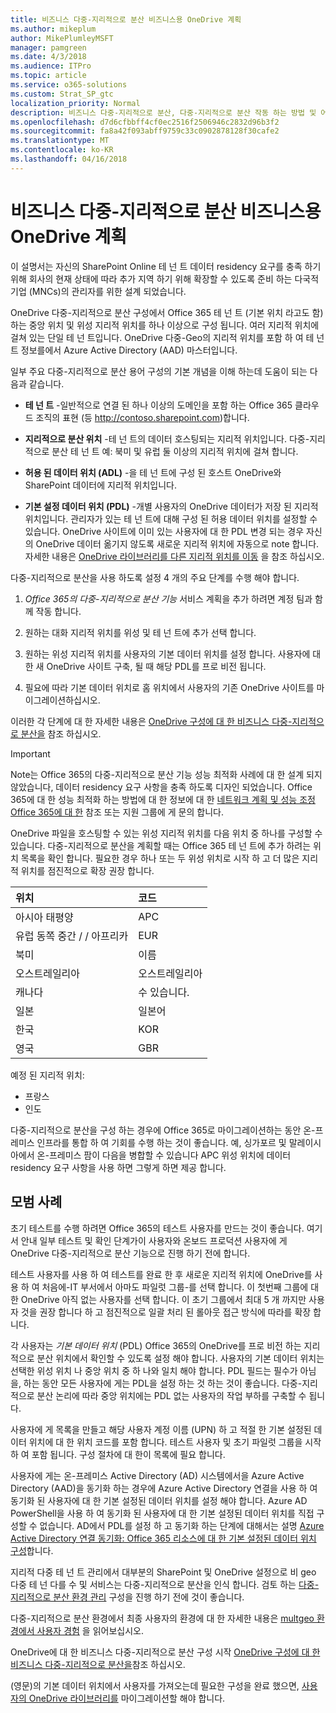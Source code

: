 ```yaml
---
title: 비즈니스 다중-지리적으로 분산 비즈니스용 OneDrive 계획
ms.author: mikeplum
author: MikePlumleyMSFT
manager: pamgreen
ms.date: 4/3/2018
ms.audience: ITPro
ms.topic: article
ms.service: o365-solutions
ms.custom: Strat_SP_gtc
localization_priority: Normal
description: 비즈니스 다중-지리적으로 분산, 다중-지리적으로 분산 작동 하는 방법 및 어떤 지리적 위치 데이터 저장소에서 사용할 수 있는 OneDrive을 소개 합니다.
ms.openlocfilehash: d7d6cfbbff4cf0ec2516f2506946c2832d96b3f2
ms.sourcegitcommit: fa8a42f093abff9759c33c0902878128f30cafe2
ms.translationtype: MT
ms.contentlocale: ko-KR
ms.lasthandoff: 04/16/2018
---
```

# <a name="plan-for-onedrive-for-business-multi-geo"></a>비즈니스 다중-지리적으로 분산 비즈니스용 OneDrive 계획

이 설명서는 자신의 SharePoint Online 테 넌 트 데이터 residency 요구를 충족 하기 위해 회사의 현재 상태에 따라 추가 지역 하기 위해 확장할 수 있도록 준비 하는 다국적 기업 (MNCs)의 관리자를 위한 설계 되었습니다.

OneDrive 다중-지리적으로 분산 구성에서 Office 365 테 넌 트 (기본 위치 라고도 함) 하는 중앙 위치 및 위성 지리적 위치를 하나 이상으로 구성 됩니다. 여러 지리적 위치에 걸쳐 있는 단일 테 넌 트입니다. OneDrive 다중-Geo의 지리적 위치를 포함 하 여 테 넌 트 정보를에서 Azure Active Directory (AAD) 마스터입니다. 

일부 주요 다중-지리적으로 분산 용어 구성의 기본 개념을 이해 하는데 도움이 되는 다음과 같습니다.

-   **테 넌 트** -일반적으로 연결 된 하나 이상의 도메인을 포함 하는 Office 365 클라우드 조직의 표현 (등 http://contoso.sharepoint.com)합니다. 

-   **지리적으로 분산 위치** -테 넌 트의 데이터 호스팅되는 지리적 위치입니다. 다중-지리적으로 분산 테 넌 트 예: 북미 및 유럽 둘 이상의 지리적 위치에 걸쳐 합니다.

-   **허용 된 데이터 위치 (ADL)** -을 테 넌 트에 구성 된 호스트 OneDrive와 SharePoint 데이터에 지리적 위치입니다.

-   **기본 설정 데이터 위치 (PDL)** -개별 사용자의 OneDrive 데이터가 저장 된 지리적 위치입니다. 관리자가 있는 테 넌 트에 대해 구성 된 허용 데이터 위치를 설정할 수 있습니다. OneDrive 사이트에 이미 있는 사용자에 대 한 PDL 변경 되는 경우 자신의 OneDrive 데이터 옮기지 않도록 새로운 지리적 위치에 자동으로 note 합니다. 자세한 내용은 [OneDrive 라이브러리를 다른 지리적 위치를 이동](move-onedrive-between-geo-locations.md) 을 참조 하십시오.

다중-지리적으로 분산을 사용 하도록 설정 4 개의 주요 단계를 수행 해야 합니다.

1.  _Office 365의 다중-지리적으로 분산 기능_ 서비스 계획을 추가 하려면 계정 팀과 함께 작동 합니다.

2.  원하는 대화 지리적 위치를 위성 및 테 넌 트에 추가 선택 합니다.

3.  원하는 위성 지리적 위치를 사용자의 기본 데이터 위치를 설정 합니다. 사용자에 대 한 새 OneDrive 사이트 구축, 될 때 해당 PDL를 프로 비전 됩니다.

4.  필요에 따라 기본 데이터 위치로 홈 위치에서 사용자의 기존 OneDrive 사이트를 마이그레이션하십시오.

이러한 각 단계에 대 한 자세한 내용은 [OneDrive 구성에 대 한 비즈니스 다중-지리적으로 분산을](multi-geo-tenant-configuration.md) 참조 하십시오.

> [!IMPORTANT]
> Note는 Office 365의 다중-지리적으로 분산 기능 성능 최적화 사례에 대 한 설계 되지 않았습니다, 데이터 residency 요구 사항을 충족 하도록 디자인 되었습니다. Office 365에 대 한 성능 최적화 하는 방법에 대 한 정보에 대 한 [네트워크 계획 및 성능 조정 Office 365에 대 한](https://support.office.com/article/e5f1228c-da3c-4654-bf16-d163daee8848) 참조 또는 지원 그룹에 게 문의 합니다.

OneDrive 파일을 호스팅할 수 있는 위성 지리적 위치를 다음 위치 중 하나를 구성할 수 있습니다. 다중-지리적으로 분산을 계획할 때는 Office 365 테 넌 트에 추가 하려는 위치 목록을 확인 합니다. 필요한 경우 하나 또는 두 위성 위치로 시작 하 고 더 많은 지리적 위치를 점진적으로 확장 권장 합니다.

<table>
<thead>
<tr class="header">
<th align="left"><strong>위치</strong></th>
<th align="left"><strong>코드</strong></th>
</tr>
</thead>
<tbody>
<tr class="odd">
<td align="left">아시아 태평양</td>
<td align="left">APC</td>
</tr>
<tr class="even">
<td align="left">유럽 동쪽 중간 / / 아프리카</td>
<td align="left">EUR</td>
</tr>
<tr class="odd">
<td align="left">북미</td>
<td align="left">이름</td>
</tr>
<tr class="even">
<td align="left">오스트레일리아</td>
<td align="left">오스트레일리아</td>
</tr>
<tr class="odd">
<td align="left">캐나다</td>
<td align="left">수 있습니다.</td>
</tr>
<tr class="odd">
<td align="left">일본</td>
<td align="left">일본어</td>
</tr>
<tr class="even">
<td align="left">한국</td>
<td align="left">KOR</td>
</tr>
<tr class="odd">
<td align="left">영국</td>
<td align="left">GBR</td>
</tr>
</tbody>
</table>

예정 된 지리적 위치:
  
- 프랑스
- 인도

다중-지리적으로 분산을 구성 하는 경우에 Office 365로 마이그레이션하는 동안 온-프레미스 인프라를 통합 하 여 기회를 수행 하는 것이 좋습니다. 예, 싱가포르 및 말레이시아에서 온-프레미스 팜이 다음을 병합할 수 있습니다 APC 위성 위치에 데이터 residency 요구 사항을 사용 하면 그렇게 하면 제공 합니다.

## <a name="best-practices"></a>모범 사례

초기 테스트를 수행 하려면 Office 365의 테스트 사용자를 만드는 것이 좋습니다. 여기서 안내 일부 테스트 및 확인 단계가이 사용자와 온보드 프로덕션 사용자에 게 OneDrive 다중-지리적으로 분산 기능으로 진행 하기 전에 합니다.

테스트 사용자를 사용 하 여 테스트를 완료 한 후 새로운 지리적 위치에 OneDrive를 사용 하 여 처음에-IT 부서에서 아마도 파일럿 그룹-를 선택 합니다. 이 첫번째 그룹에 대 한 OneDrive 아직 없는 사용자를 선택 합니다. 이 초기 그룹에서 최대 5 개 까지만 사용자 것을 권장 합니다 하 고 점진적으로 일괄 처리 된 롤아웃 접근 방식에 따라를 확장 합니다.

각 사용자는 *기본 데이터 위치* (PDL) Office 365의 OneDrive를 프로 비전 하는 지리적으로 분산 위치에서 확인할 수 있도록 설정 해야 합니다. 사용자의 기본 데이터 위치는 선택한 위성 위치 나 중앙 위치 중 하 나와 일치 해야 합니다. PDL 필드는 필수가 아님을, 하는 동안 모든 사용자에 게는 PDL을 설정 하는 것 하는 것이 좋습니다. 다중-지리적으로 분산 논리에 따라 중앙 위치에는 PDL 없는 사용자의 작업 부하를 구축할 수 됩니다.   

사용자에 게 목록을 만들고 해당 사용자 계정 이름 (UPN) 하 고 적절 한 기본 설정된 데이터 위치에 대 한 위치 코드를 포함 합니다. 테스트 사용자 및 초기 파일럿 그룹을 시작 하 여 포함 됩니다. 구성 절차에 대 한이 목록에 필요 합니다.

사용자에 게는 온-프레미스 Active Directory (AD) 시스템에서을 Azure Active Directory (AAD)을 동기화 하는 경우에 Azure Active Directory 연결을 사용 하 여 동기화 된 사용자에 대 한 기본 설정된 데이터 위치를 설정 해야 합니다. Azure AD PowerShell을 사용 하 여 동기화 된 사용자에 대 한 기본 설정된 데이터 위치를 직접 구성할 수 없습니다. AD에서 PDL를 설정 하 고 동기화 하는 단계에 대해서는 설명 [Azure Active Directory 연결 동기화: Office 365 리소스에 대 한 기본 설정된 데이터 위치 구성](https://docs.microsoft.com/en-us/azure/active-directory/connect/active-directory-aadconnectsync-feature-preferreddatalocation)합니다.

지리적 다중 테 넌 트 관리에서 대부분의 SharePoint 및 OneDrive 설정으로 비 geo 다중 테 넌 다를 수 및 서비스는 다중-지리적으로 분산을 인식 합니다. 검토 하는 [다중-지리적으로 분산 환경 관리](administering-a-multi-geo-environment.md) 구성을 진행 하기 전에 것이 좋습니다.

다중-지리적으로 분산 환경에서 최종 사용자의 환경에 대 한 자세한 내용은 [multgeo 환경에서 사용자 경험](multi-geo-user-experience.md) 을 읽어보십시오.

OneDrive에 대 한 비즈니스 다중-지리적으로 분산 구성 시작 [OneDrive 구성에 대 한 비즈니스 다중-지리적으로 분산을](multi-geo-tenant-configuration.md)참조 하십시오.

(영문)의 기본 데이터 위치에서 사용자를 가져오는데 필요한 구성을 완료 했으면, [사용자의 OneDrive 라이브러리를](move-onedrive-between-geo-locations.md) 마이그레이션할 해야 합니다.
